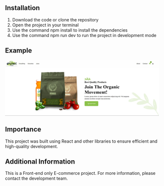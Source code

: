 
## Installation
1. Download the code or clone the repository
2. Open the project in your terminal
3. Use the command npm install to install the dependencies
4. Use the command npm run dev to run the project in development mode

## Example 

![Logo](/src/assets/Logo.JPG)




## Importance
This project was built using React and other libraries to ensure efficient and high-quality development.

## Additional Information
This is a Front-end only E-commerce project. For more information, please contact the development team.
